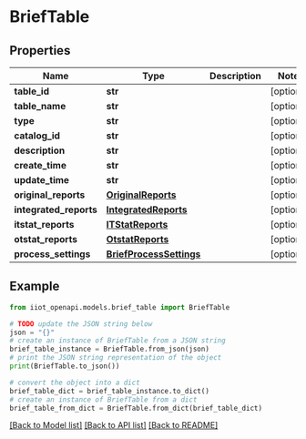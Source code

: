 # BriefTable


## Properties

Name | Type | Description | Notes
------------ | ------------- | ------------- | -------------
**table_id** | **str** |  | [optional] 
**table_name** | **str** |  | [optional] 
**type** | **str** |  | [optional] 
**catalog_id** | **str** |  | [optional] 
**description** | **str** |  | [optional] 
**create_time** | **str** |  | [optional] 
**update_time** | **str** |  | [optional] 
**original_reports** | [**OriginalReports**](OriginalReports.md) |  | [optional] 
**integrated_reports** | [**IntegratedReports**](IntegratedReports.md) |  | [optional] 
**itstat_reports** | [**ITStatReports**](ITStatReports.md) |  | [optional] 
**otstat_reports** | [**OtstatReports**](OtstatReports.md) |  | [optional] 
**process_settings** | [**BriefProcessSettings**](BriefProcessSettings.md) |  | [optional] 

## Example

```python
from iiot_openapi.models.brief_table import BriefTable

# TODO update the JSON string below
json = "{}"
# create an instance of BriefTable from a JSON string
brief_table_instance = BriefTable.from_json(json)
# print the JSON string representation of the object
print(BriefTable.to_json())

# convert the object into a dict
brief_table_dict = brief_table_instance.to_dict()
# create an instance of BriefTable from a dict
brief_table_from_dict = BriefTable.from_dict(brief_table_dict)
```
[[Back to Model list]](../README.md#documentation-for-models) [[Back to API list]](../README.md#documentation-for-api-endpoints) [[Back to README]](../README.md)


